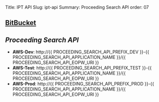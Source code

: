 Title: IPT API
Slug: ipt-api
Summary: Proceeding Search API
order: 07

## <a href="https://git.euipo.europa.eu/projects/IPT/repos/proceeding-search-api/browse" target="_blank">BitBucket</a>

## _Proceeding Search API_ 

- **AWS-Dev**:  http://{{ PROCEEDING_SEARCH_API_PREFIX_DEV }}-{{ PROCEEDING_SEARCH_API_APPLICATION_NAME }}/{{ PROCEEDING_SEARCH_API_EOPW_URI }}
- **AWS-Test**:  http://{{ PROCEEDING_SEARCH_API_PREFIX_TEST }}-{{ PROCEEDING_SEARCH_API_APPLICATION_NAME }}/{{ PROCEEDING_SEARCH_API_EOPW_URI }}
- **AWS-Prod**:  http://{{ PROCEEDING_SEARCH_API_PREFIX_PROD }}-{{ PROCEEDING_SEARCH_API_APPLICATION_NAME }}/{{ PROCEEDING_SEARCH_API_EOPW_URI }}


